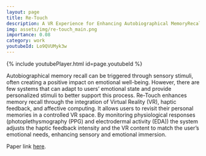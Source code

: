 ```yaml
---
layout: page
title: Re-Touch
description: A VR Experience for Enhancing Autobiographical MemoryRecall Through Haptic and Affective Feedback
img: assets/img/re-touch_main.png
importance: 0.08
category: work
youtubeId: Lo9QVUMyk3w
---
```


{% include youtubePlayer.html id=page.youtubeId %}

Autobiographical memory recall can be triggered through sensory stimuli, often creating a positive impact on emotional well-being. However, there are few systems that can adapt to users’ emotional state and provide personalized stimuli to better support this process. Re-Touch enhances memory recall through the integration of Virtual Reality (VR), haptic feedback, and affective computing. It allows users to revisit their personal memories in a controlled VR space. By monitoring physiological responses (photoplethysmography (PPG) and electrodermal activity (EDA)) the system adjusts the haptic feedback intensity and the VR content to match the user’s emotional needs, enhancing sensory and emotional immersion.

Paper link <a href='https://yunsuenpai.com/assets/pdf/re-touch.pdf'>here</a>.

